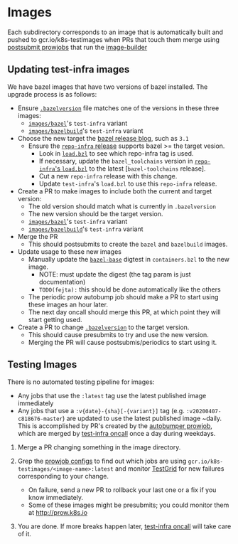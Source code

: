 # Images

Each subdirectory corresponds to an image that is automatically built and pushed to gcr.io/k8s-testimages when PRs that touch them merge using [postsubmit prowjobs](https://testgrid.k8s.io/sig-testing-images) that run the [image-builder](/images/builder)

## Updating test-infra images

We have bazel images that have two versions of bazel installed. The upgrade process is as follows:
* Ensure [`.bazelversion`] file matches one of the versions in these three images:
  - [`images/bazel`]'s `test-infra` variant
  - [`images/bazelbuild`]'s `test-infra` variant
* Choose the new target the [bazel release blog], such as `3.1`
  - Ensure the [`repo-infra` release] supports bazel >= the target vesion.
    - Look in [`load.bzl`] to see which repo-infra tag is used.
    - If necessary, update the `bazel_toolchains` version in [`repo-infra`'s `load.bzl`] to the latest [`bazel-toolchains` release].
    - Cut a new `repo-infra` release with this change.
    - Update `test-infra`'s `load.bzl` to use this `repo-infra` release.
* Create a PR to make images to include both the current and target version:
  - The old version should match what is currently in `.bazelversion`
  - The new version should be the target version.
  - [`images/bazel`]'s `test-infra` variant
  - [`images/bazelbuild`]'s `test-infra` variant
* Merge the PR
  - This should postsubmits to create the `bazel` and `bazelbuild` images.
* Update usage to these new images
  - Manually update the [`bazel-base`] digtest in `containers.bzl` to the new image.
    - NOTE: must update the digest (the tag param is just documentation)
    - `TODO(fejta):` this should be done automatically like the others
  - The periodic prow autobump job should make a PR to start using these images an hour later.
  - The next day oncall should merge this PR, at which point they will start getting used.
* Create a PR to change [`.bazelversion`] to the target version.
  - This should cause presubmits to try and use the new version.
  - Merging the PR will cause postsubmis/periodics to start using it.

## Testing Images

There is no automated testing pipeline for images:
- Any jobs that use the `:latest` tag use the latest published image immediately
- Any jobs that use a `:v{date}-{sha}[-{variant}]` tag (e.g. `:v20200407-c818676-master`) are updated to use the latest published image ~daily.  This is accomplished by PR's created by the [autobumper prowjob](https://testgrid.k8s.io/sig-testing-prow#autobump-prow), which are merged by [test-infra oncall](https://go.k8s.io/oncall) once a day during weekdays.

1. Merge a PR changing something in the image directory.

1. Grep the [prowjob configs](/config/jobs) to find out which jobs are using `gcr.io/k8s-testimages/<image-name>:latest` and monitor [TestGrid](http://testgrid.k8s.io) for new failures corresponding to your change.

    * On failure, send a new PR to rollback your last one or a fix if you know immediately.
    * Some of these images might be presubmits; you could monitor them at http://prow.k8s.io

1. You are done. If more breaks happen later, [test-infra oncall](go.k8s.io/oncall) will take care of it.


[`bazel-base`]: /containers.bzl
[`.bazelversion`]: /.bazelversion
[`images/bazel`]: /images/bazel/variants.yaml
[`images/bazelbuild`]: /images/bazelbuild/variants.yaml
[bazel release blog]: https://blog.bazel.build
[`repo-infra` release]: https://github.com/kubernetes/repo-infra/releases
[`load.bzl`]: /load.bzl
[`bazel_toolchains` release]: https://github.com/bazelbuild/bazel-toolchains/releases
[`repo-infra`'s `load.bzl`]: https://github.com/kubernetes/repo-infra/blob/master/load.bzl
